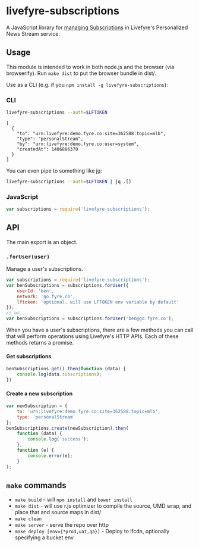 # livefyre-subscriptions

A JavaScript library for [managing Subscriptions](http://docs.livefyre.com/beta-docs/personalizedstream/personalized-streams/subscription-apis/) in Livefyre's Personalized News Stream service.

## Usage

This module is intended to work in both node.js and the browser (via browserify). Run `make dist` to put the browser bundle in dist/.

Use as a CLI (e.g. if you `npm install -g livefyre-subscriptions`):

### CLI

```sh
livefyre-subscriptions --auth=$LFTOKEN
```

    [
      {
        "to": "urn:livefyre:demo.fyre.co:site=362588:topic=mlb",
        "type": "personalStream",
        "by": "urn:livefyre:demo.fyre.co:user=system",
        "createdAt": 1406886370
      }
    ]

You can even pipe to something like [jq](http://stedolan.github.io/jq/):

```sh
livefyre-subscriptions --auth=$LFTOKEN | jq .[]
```

### JavaScript

```javascript
var subscriptions = require('livefyre-subscriptions');
```

## API

The main export is an object.

### `.forUser(user)`

Manage a user's subscriptions.

```javascript
var subscriptions = require('livefyre-subscriptions');
var benSubscriptions = subscriptions.forUser({
    userId: 'ben',
    network: 'go.fyre.co',
    lftoken: 'optional. will use LFTOKEN env variable by default'
});
// or...
var benSubscriptions = subscriptions.forUser('ben@go.fyre.co');
```

When you have a user's subscriptions, there are a few methods you can call that
will perform operations using Livefyre's HTTP APIs. Each of these methods returns a promise.

#### Get subscriptions

```javascript
benSubscriptions.get().then(function (data) {
    console.log(data.subscriptions);
})
```

#### Create a new subscription

```javascript
var newSubscription = {
    to: 'urn:livefyre:demo.fyre.co:site=362588:topic=mlb',
    type: 'personalStream'
};
benSubscriptions.create(newSubscription).then(
    function (data) {
        console.log('success');
    },
    function (e) {
        console.error(e);
    }
);
```

## `make` commands

* `make build` - will `npm install` and `bower install`
* `make dist` - will use r.js optimizer to compile the source, UMD wrap, and place that and source maps in dist/
* `make clean`
* `make server` - serve the repo over http
* `make deploy [env={*prod,uat,qa}]` - Deploy to lfcdn, optionally specifying a bucket env
